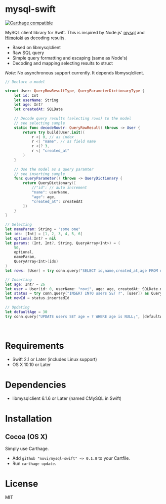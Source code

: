 mysql-swift
===========

[![Carthage compatible](https://img.shields.io/badge/Carthage-compatible-4BC51D.svg?style=flat)](https://github.com/Carthage/Carthage)


MySQL client library for Swift.
This is inspired by Node.js' [mysql](https://github.com/felixge/node-mysql) and [Himotoki](https://github.com/ikesyo/Himotoki) as decoding results.

* Based on libmysqlclient
* Raw SQL query
* Simple query formatting and escaping (same as Node's)
* Decoding and mapping selecting results to struct

_Note:_ No asynchronous support currently. It depends libmysqlclient.

```swift
// Declare a model

struct User: QueryRowResultType, QueryParameterDictionaryType {
    let id: Int
    let userName: String
    let age: Int?
    let createdAt: SQLDate
    
    // Decode query results (selecting rows) to the model
    // see selecting sample
    static func decodeRow(r: QueryRowResult) throws -> User {
        return try build(User.init)(
            r <| 0, // as index
            r <| "name", // as field name
            r <|? 3,
            r <| "created_at"
        )
    }
    
    // Use the model as a query paramter
    // see inserting sample
    func queryParameter() throws -> QueryDictionary {
        return QueryDictionary([
            //"id": // auto increment
            "name": userName,
            "age": age,
            "created_at": createdAt
        ])
    }
}
    
// Selecting
let nameParam: String = "some one"
let ids: [Int] = [1, 2, 3, 4, 5, 6]
let optional:Int? = nil
let params: (Int, Int?, String, QueryArray<Int>) = (
	50,
	optional,
	nameParam,
	QueryArray<Int>(ids)
)	
let rows: [User] = try conn.query("SELECT id,name,created_at,age FROM users WHERE (age > ? OR age is ?) OR name = ? OR id IN (?)", buildParam(params) ])

// Inserting
let age: Int? = 26
let user = User(id: 0, userName: "novi", age: age, createdAt: SQLDate.now(timeZone: conn.options.timeZone))
let status = try conn.query("INSERT INTO users SET ?", [user]) as QueryStatus
let newId = status.insertedId
        
// Updating
let defaultAge = 30
try conn.query("UPDATE users SET age = ? WHERE age is NULL;", [defaultAge])
            
        
``` 

# Requirements

* Swift 2.1 or Later (includes Linux support)
* OS X 10.10 or Later

# Dependencies

* libmysqlclient 6.1.6 or Later (named CMySQL in Swift)

# Installation

## Cocoa (OS X)

Simply use Carthage.

* Add `github "novi/mysql-swift" ~> 0.1.0` to your Cartfile.
* Run `carthage update`.

# License

MIT
